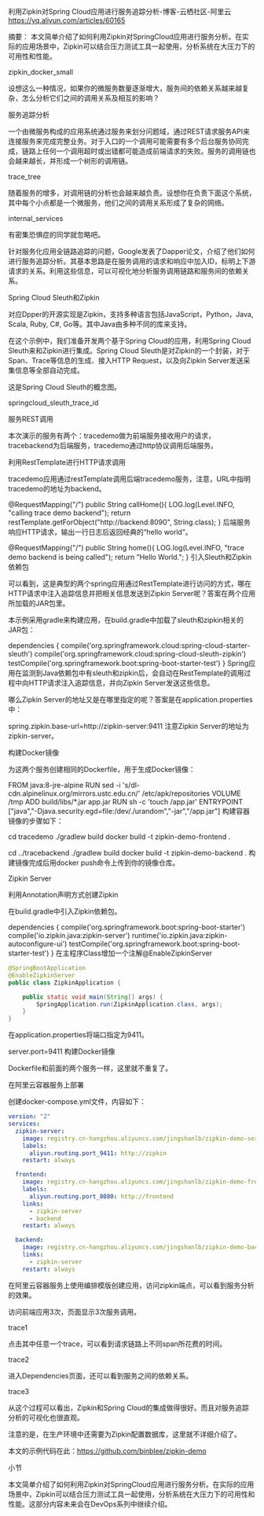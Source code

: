 利用Zipkin对Spring Cloud应用进行服务追踪分析-博客-云栖社区-阿里云 https://yq.aliyun.com/articles/60165

摘要： 本文简单介绍了如何利用Zipkin对SpringCloud应用进行服务分析。在实际的应用场景中，Zipkin可以结合压力测试工具一起使用，分析系统在大压力下的可用性和性能。

zipkin_docker_small

设想这么一种情况，如果你的微服务数量逐渐增大，服务间的依赖关系越来越复杂，怎么分析它们之间的调用关系及相互的影响？

服务追踪分析

一个由微服务构成的应用系统通过服务来划分问题域，通过REST请求服务API来连接服务来完成完整业务。对于入口的一个调用可能需要有多个后台服务协同完成，链路上任何一个调用超时或出错都可能造成前端请求的失败。服务的调用链也会越来越长，并形成一个树形的调用链。

trace_tree

随着服务的增多，对调用链的分析也会越来越负责。设想你在负责下面这个系统，其中每个小点都是一个微服务，他们之间的调用关系形成了复杂的网络。

internal_services

有密集恐惧症的同学就忽略吧。

针对服务化应用全链路追踪的问题，Google发表了Dapper论文，介绍了他们如何进行服务追踪分析。其基本思路是在服务调用的请求和响应中加入ID，标明上下游请求的关系。利用这些信息，可以可视化地分析服务调用链路和服务间的依赖关系。

Spring Cloud Sleuth和Zipkin

对应Dpper的开源实现是Zipkin，支持多种语言包括JavaScript，Python，Java, Scala, Ruby, C#, Go等。其中Java由多种不同的库来支持。

在这个示例中，我们准备开发两个基于Spring Cloud的应用，利用Spring Cloud Sleuth来和Zipkin进行集成。Spring Cloud Sleuth是对Zipkin的一个封装，对于Span、Trace等信息的生成、接入HTTP Request，以及向Zipkin Server发送采集信息等全部自动完成。

这是Spring Cloud Sleuth的概念图。

springcloud_sleuth_trace_id

服务REST调用

本次演示的服务有两个：tracedemo做为前端服务接收用户的请求，tracebackend为后端服务，tracedemo通过http协议调用后端服务。

利用RestTemplate进行HTTP请求调用

tracedemo应用通过restTemplate调用后端tracedemo服务，注意，URL中指明tracedemo的地址为backend。

@RequestMapping("/")
public String callHome(){
    LOG.log(Level.INFO, "calling trace demo backend");
    return restTemplate.getForObject("http://backend:8090", String.class);
}
后端服务响应HTTP请求，输出一行日志后返回经典的“hello world”。

@RequestMapping("/")
public String home(){
    LOG.log(Level.INFO, "trace demo backend is being called");
    return "Hello World.";
}
引入Sleuth和Zipkin依赖包

可以看到，这是典型的两个spring应用通过RestTemplate进行访问的方式，哪在HTTP请求中注入追踪信息并把相关信息发送到Zipkin Server呢？答案在两个应用所加载的JAR包里。

本示例采用gradle来构建应用，在build.gradle中加载了sleuth和zipkin相关的JAR包：

dependencies {
    compile('org.springframework.cloud:spring-cloud-starter-sleuth')
    compile('org.springframework.cloud:spring-cloud-sleuth-zipkin')
    testCompile('org.springframework.boot:spring-boot-starter-test')
}
Spring应用在监测到Java依赖包中有sleuth和zipkin后，会自动在RestTemplate的调用过程中向HTTP请求注入追踪信息，并向Zipkin Server发送这些信息。

哪么Zipkin Server的地址又是在哪里指定的呢？答案是在application.properties中：

spring.zipkin.base-url=http://zipkin-server:9411
注意Zipkin Server的地址为zipkin-server。

构建Docker镜像

为这两个服务创建相同的Dockerfile，用于生成Docker镜像：

FROM java:8-jre-alpine
RUN sed -i 's/dl-cdn.alpinelinux.org/mirrors.ustc.edu.cn/' /etc/apk/repositories
VOLUME /tmp
ADD build/libs/*.jar app.jar
RUN sh -c 'touch /app.jar'
ENTRYPOINT ["java","-Djava.security.egd=file:/dev/./urandom","-jar","/app.jar"]
构建容器镜像的步骤如下：

cd tracedemo
./gradlew build
docker build -t zipkin-demo-frontend .

cd ../tracebackend
./gradlew build
docker build -t zipkin-demo-backend .
构建镜像完成后用docker push命令上传到你的镜像仓库。

Zipkin Server

利用Annotation声明方式创建Zipkin

在build.gradle中引入Zipkin依赖包。

dependencies {
    compile('org.springframework.boot:spring-boot-starter')
    compile('io.zipkin.java:zipkin-server')
    runtime('io.zipkin.java:zipkin-autoconfigure-ui')
    testCompile('org.springframework.boot:spring-boot-starter-test')
}
在主程序Class增加一个注解@EnableZipkinServer

```java
@SpringBootApplication
@EnableZipkinServer
public class ZipkinApplication {

    public static void main(String[] args) {
        SpringApplication.run(ZipkinApplication.class, args);
    }
}
```
在application.properties将端口指定为9411。

server.port=9411
构建Docker镜像

Dockerfile和前面的两个服务一样，这里就不重复了。

在阿里云容器服务上部署

创建docker-compose.yml文件，内容如下：

```yml
version: "2"
services:
  zipkin-server:
    image: registry.cn-hangzhou.aliyuncs.com/jingshanlb/zipkin-demo-server
    labels:
      aliyun.routing.port_9411: http://zipkin
    restart: always

  frontend:
    image: registry.cn-hangzhou.aliyuncs.com/jingshanlb/zipkin-demo-frontend
    labels:
      aliyun.routing.port_8080: http://frontend
    links:
      - zipkin-server
      - backend
    restart: always

  backend:
    image: registry.cn-hangzhou.aliyuncs.com/jingshanlb/zipkin-demo-backend
    links:
      - zipkin-server
    restart: always
```
在阿里云容器服务上使用编排模版创建应用，访问zipkin端点，可以看到服务分析的效果。

访问前端应用3次，页面显示3次服务调用。

trace1

点击其中任意一个trace，可以看到请求链路上不同span所花费的时间。

trace2

进入Dependencies页面，还可以看到服务之间的依赖关系。

trace3

从这个过程可以看出，Zipkin和Spring Cloud的集成做得很好。而且对服务追踪分析的可视化也很直观。

注意的是，在生产环境中还需要为Zipkin配置数据库，这里就不详细介绍了。

本文的示例代码在此：https://github.com/binblee/zipkin-demo

小节

本文简单介绍了如何利用Zipkin对SpringCloud应用进行服务分析。在实际的应用场景中，Zipkin可以结合压力测试工具一起使用，分析系统在大压力下的可用性和性能。这部分内容未来会在DevOps系列中继续介绍。